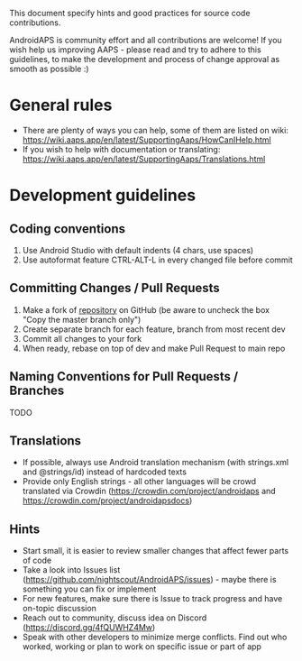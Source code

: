 This document specify hints and good practices for source code contributions.

AndroidAPS is community effort and all contributions are welcome! If you wish help us improving AAPS - please read and try to adhere to 
this guidelines, to make the development and process of change approval as smooth as possible :) 

General rules
=============

* There are plenty of ways you can help, some of them are listed on wiki:
  https://wiki.aaps.app/en/latest/SupportingAaps/HowCanIHelp.html
* If you wish to help with documentation or translating:
  https://wiki.aaps.app/en/latest/SupportingAaps/Translations.html
  
Development guidelines
======================

Coding conventions
-----------------
1. Use Android Studio with default indents (4 chars, use spaces)
2. Use autoformat feature CTRL-ALT-L in every changed file before commit

Committing Changes / Pull Requests
---------------------------------

1. Make a fork of [repository](https://github.com/nightscout/AndroidAPS) on GitHub (be aware to uncheck the box "Copy the master branch only")
2. Create separate branch for each feature, branch from most recent dev
3. Commit all changes to your fork
4. When ready, rebase on top of dev and make Pull Request to main repo

Naming Conventions for Pull Requests / Branches
-----------------------------------------------

TODO

Translations
------------

* If possible, always use Android translation mechanism (with strings.xml and @strings/id) instead of hardcoded texts
* Provide only English strings - all other languages will be crowd translated via Crowdin (https://crowdin.com/project/androidaps and https://crowdin.com/project/androidapsdocs)

Hints
-----

* Start small, it is easier to review smaller changes that affect fewer parts of code 
* Take a look into Issues list (https://github.com/nightscout/AndroidAPS/issues) - maybe there is something you can fix or implement
* For new features, make sure there is Issue to track progress and have on-topic discussion
* Reach out to community, discuss idea on Discord (https://discord.gg/4fQUWHZ4Mw)
* Speak with other developers to minimize merge conflicts. Find out who worked, working or plan to work on specific issue or part of app
